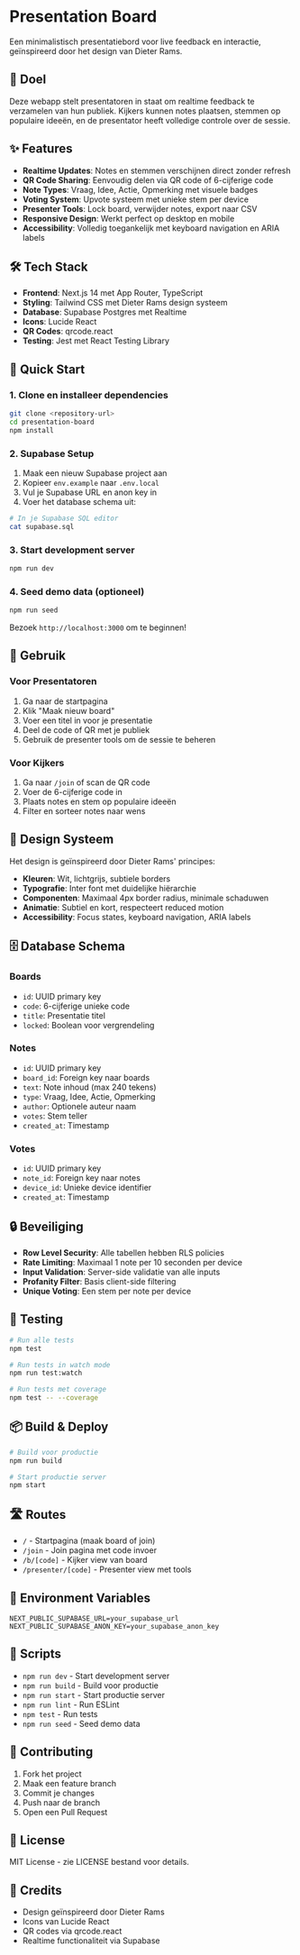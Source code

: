 # Presentation Board

Een minimalistisch presentatiebord voor live feedback en interactie, geïnspireerd door het design van Dieter Rams.

## 🎯 Doel

Deze webapp stelt presentatoren in staat om realtime feedback te verzamelen van hun publiek. Kijkers kunnen notes plaatsen, stemmen op populaire ideeën, en de presentator heeft volledige controle over de sessie.

## ✨ Features

- **Realtime Updates**: Notes en stemmen verschijnen direct zonder refresh
- **QR Code Sharing**: Eenvoudig delen via QR code of 6-cijferige code
- **Note Types**: Vraag, Idee, Actie, Opmerking met visuele badges
- **Voting System**: Upvote systeem met unieke stem per device
- **Presenter Tools**: Lock board, verwijder notes, export naar CSV
- **Responsive Design**: Werkt perfect op desktop en mobile
- **Accessibility**: Volledig toegankelijk met keyboard navigation en ARIA labels

## 🛠 Tech Stack

- **Frontend**: Next.js 14 met App Router, TypeScript
- **Styling**: Tailwind CSS met Dieter Rams design systeem
- **Database**: Supabase Postgres met Realtime
- **Icons**: Lucide React
- **QR Codes**: qrcode.react
- **Testing**: Jest met React Testing Library

## 🚀 Quick Start

### 1. Clone en installeer dependencies

```bash
git clone <repository-url>
cd presentation-board
npm install
```

### 2. Supabase Setup

1. Maak een nieuw Supabase project aan
2. Kopieer `env.example` naar `.env.local`
3. Vul je Supabase URL en anon key in
4. Voer het database schema uit:

```bash
# In je Supabase SQL editor
cat supabase.sql
```

### 3. Start development server

```bash
npm run dev
```

### 4. Seed demo data (optioneel)

```bash
npm run seed
```

Bezoek `http://localhost:3000` om te beginnen!

## 📱 Gebruik

### Voor Presentatoren

1. Ga naar de startpagina
2. Klik "Maak nieuw board"
3. Voer een titel in voor je presentatie
4. Deel de code of QR met je publiek
5. Gebruik de presenter tools om de sessie te beheren

### Voor Kijkers

1. Ga naar `/join` of scan de QR code
2. Voer de 6-cijferige code in
3. Plaats notes en stem op populaire ideeën
4. Filter en sorteer notes naar wens

## 🎨 Design Systeem

Het design is geïnspireerd door Dieter Rams' principes:

- **Kleuren**: Wit, lichtgrijs, subtiele borders
- **Typografie**: Inter font met duidelijke hiërarchie
- **Componenten**: Maximaal 4px border radius, minimale schaduwen
- **Animatie**: Subtiel en kort, respecteert reduced motion
- **Accessibility**: Focus states, keyboard navigation, ARIA labels

## 🗄 Database Schema

### Boards
- `id`: UUID primary key
- `code`: 6-cijferige unieke code
- `title`: Presentatie titel
- `locked`: Boolean voor vergrendeling

### Notes
- `id`: UUID primary key
- `board_id`: Foreign key naar boards
- `text`: Note inhoud (max 240 tekens)
- `type`: Vraag, Idee, Actie, Opmerking
- `author`: Optionele auteur naam
- `votes`: Stem teller
- `created_at`: Timestamp

### Votes
- `id`: UUID primary key
- `note_id`: Foreign key naar notes
- `device_id`: Unieke device identifier
- `created_at`: Timestamp

## 🔒 Beveiliging

- **Row Level Security**: Alle tabellen hebben RLS policies
- **Rate Limiting**: Maximaal 1 note per 10 seconden per device
- **Input Validation**: Server-side validatie van alle inputs
- **Profanity Filter**: Basis client-side filtering
- **Unique Voting**: Een stem per note per device

## 🧪 Testing

```bash
# Run alle tests
npm test

# Run tests in watch mode
npm run test:watch

# Run tests met coverage
npm test -- --coverage
```

## 📦 Build & Deploy

```bash
# Build voor productie
npm run build

# Start productie server
npm start
```

## 🛣 Routes

- `/` - Startpagina (maak board of join)
- `/join` - Join pagina met code invoer
- `/b/[code]` - Kijker view van board
- `/presenter/[code]` - Presenter view met tools

## 🔧 Environment Variables

```env
NEXT_PUBLIC_SUPABASE_URL=your_supabase_url
NEXT_PUBLIC_SUPABASE_ANON_KEY=your_supabase_anon_key
```

## 📝 Scripts

- `npm run dev` - Start development server
- `npm run build` - Build voor productie
- `npm run start` - Start productie server
- `npm run lint` - Run ESLint
- `npm test` - Run tests
- `npm run seed` - Seed demo data

## 🤝 Contributing

1. Fork het project
2. Maak een feature branch
3. Commit je changes
4. Push naar de branch
5. Open een Pull Request

## 📄 License

MIT License - zie LICENSE bestand voor details.

## 🙏 Credits

- Design geïnspireerd door Dieter Rams
- Icons van Lucide React
- QR codes via qrcode.react
- Realtime functionaliteit via Supabase
